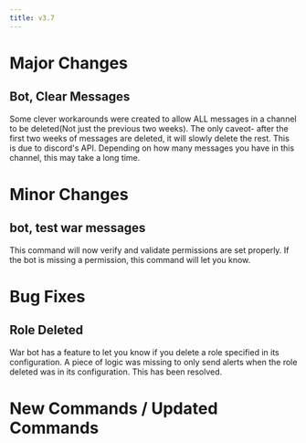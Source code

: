 ```yaml
---
title: v3.7
---
```


# Major Changes

## Bot, Clear Messages

Some clever workarounds were created to allow ALL messages in a channel to be deleted(Not just the previous two weeks).
The only caveot- after the first two weeks of messages are deleted, it will slowly delete the rest. This is due to discord's API. Depending on how many messages you have in this channel, this may take a long time.

# Minor Changes

## bot, test war messages

This command will now verify and validate permissions are set properly. If the bot is missing a permission, this command will let you know.

# Bug Fixes

## Role Deleted

War bot has a feature to let you know if you delete a role specified in its configuration. A piece of logic was missing to only send alerts when the role deleted was in its configuration. This has been resolved.

# New Commands / Updated Commands
